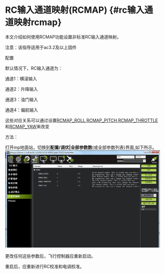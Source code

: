 # RC输入通道映射\(RCMAP\) {#rc输入通道映射rcmap}

本文介绍如何使用RCMAP功能设置非标准RC输入通道映射。

注意：该指导适用于ac3.2及以上固件

配置

默认情况下，RC输入通道为：

通道1：横滚输入

通道2：升降输入

通道3：油门输入

通道4：偏航输入

这些对应关系可以通过设置[RCMAP\_ROLL](http://ardupilot.org/copter/docs/parameters.html#rcmap-roll),[RCMAP\_PITCH](http://ardupilot.org/copter/docs/parameters.html#rcmap-pitch),[RCMAP\_THROTTLE](http://ardupilot.org/copter/docs/parameters.html#rcmap-throttle)和[RCMAP\_YAW](http://ardupilot.org/copter/docs/parameters.html#rcmap-yaw)来改变

方法：

打开mp地面站，切换到**配置/调优\|全部参数数**\(或全部参数列表\)界面,如下所示。![](/assets/rc.jpg)

更改任何这些参数后，飞行控制器应重新启动。

重启后，应重新进行RC校准和电调校准。

